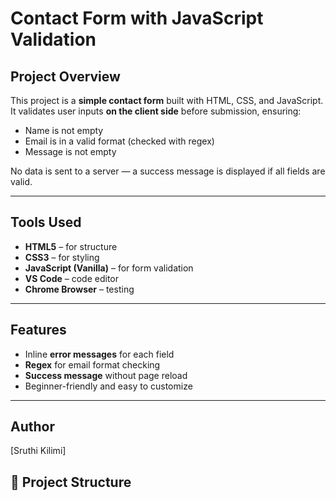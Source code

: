 # Contact Form with JavaScript Validation

## Project Overview
This project is a **simple contact form** built with HTML, CSS, and JavaScript.  
It validates user inputs **on the client side** before submission, ensuring:
- Name is not empty
- Email is in a valid format (checked with regex)
- Message is not empty

No data is sent to a server — a success message is displayed if all fields are valid.

---

##  Tools Used
- **HTML5** – for structure
- **CSS3** – for styling
- **JavaScript (Vanilla)** – for form validation
- **VS Code** – code editor
- **Chrome Browser** – testing

---

##  Features
- Inline **error messages** for each field
- **Regex** for email format checking
- **Success message** without page reload
- Beginner-friendly and easy to customize

---

## Author 
[Sruthi Kilimi]

## 📂 Project Structure
